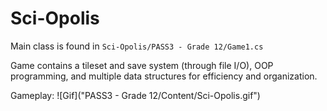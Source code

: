 # Sci-Opolis
Main class is found in `Sci-Opolis/PASS3 - Grade 12/Game1.cs`

Game contains a tileset and save system (through file I/O), OOP programming, and multiple data structures for efficiency and organization.

Gameplay: ![Gif]("PASS3 - Grade 12/Content/Sci-Opolis.gif")
